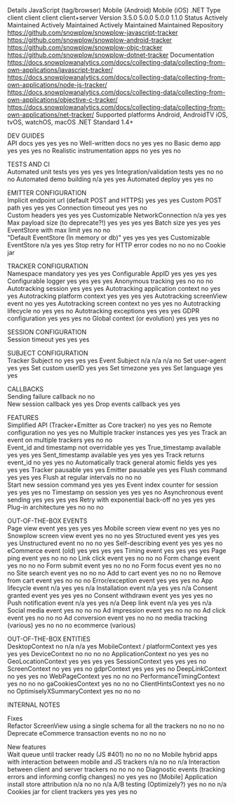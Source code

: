 Details	JavaScript (tag/browser)	Mobile (Android)	Mobile (iOS)	.NET
Type	client	client	client	client+server
Version	3.5.0	5.0.0	5.0.0	1.1.0
Status	Actively Maintained	Actively Maintained	Actively Maintained	Maintained
Repository	https://github.com/snowplow/snowplow-javascript-tracker	https://github.com/snowplow/snowplow-android-tracker	https://github.com/snowplow/snowplow-objc-tracker	https://github.com/snowplow/snowplow-dotnet-tracker
Documentation	https://docs.snowplowanalytics.com/docs/collecting-data/collecting-from-own-applications/javascript-tracker/	https://docs.snowplowanalytics.com/docs/collecting-data/collecting-from-own-applications/node-js-tracker/	https://docs.snowplowanalytics.com/docs/collecting-data/collecting-from-own-applications/objective-c-tracker/	https://docs.snowplowanalytics.com/docs/collecting-data/collecting-from-own-applications/net-tracker/
Supported platforms		Android, AndroidTV	iOS, tvOS, watchOS, macOS	.NET Standard 1.4+
				
DEV GUIDES				
API docs	yes	yes	yes	no
Well-written docs	no	yes	yes	no
Basic demo app	yes	yes	yes	no
Realistic instrumentation apps	no	yes	yes	no
				
TESTS AND CI				
Automated unit tests	yes	yes	yes	yes
Integration/validation tests	yes	no	no	no
Automated demo building	n/a	yes	yes	
Automated deploy	yes	yes	no	
				
EMITTER CONFIGURATION				
Implicit endpoint url (default POST and HTTPS)	yes	yes	yes	
Custom POST path	yes	yes	yes	
Connection timeout	yes	yes	no	
Custom headers	yes	yes	yes	
Customizable NetworkConnection	n/a	yes	yes	
Max payload size (to deprecate?!)	yes	yes	yes	yes
Batch size	yes	yes	yes	
EventStore with max limit	yes	no	no	
"Default EventStore
(In memory or db)"	yes	yes	yes	yes
Customizable EventStore	n/a	yes	yes	
Stop retry for HTTP error codes	no	no	no	no
Cookie jar				
				
TRACKER CONFIGURATION				
Namespace mandatory	yes	yes	yes	
Configurable AppID	yes	yes	yes	yes
Configurable logger	yes	yes	yes	yes
Anonymous tracking	yes	no	no	no
Autotracking session	yes	yes	yes	
Autotracking application context	no	yes	yes	
Autotracking platform context	yes	yes	yes	yes
Autotracking screenView event	no	yes	yes	
Autotracking screen context	no	yes	yes	no
Autotracking lifecycle	no	yes	yes	no
Autotracking exceptions	yes	yes	yes	
GDPR configuration	yes	yes	yes	no
Global context (or evolution)	yes	yes	yes	no
				
SESSION CONFIGURATION				
Session timeout	yes	yes	yes	
				
SUBJECT CONFIGURATION				
Tracker Subject	no	yes	yes	yes
Event Subject	n/a	n/a	n/a	no
Set user-agent		yes	yes	
Set custom userID		yes	yes	
Set timezone		yes	yes	
Set language		yes	yes	
				
CALLBACKS				
Sending failure callback		no	no	
New session callback		yes	yes	
Drop events callback		yes	yes	
				
FEATURES				
Simplified API (Tracker+Emitter as Core tracker)	no	yes	yes	no
Remote configuration	no	yes	yes	no
Multiple tracker instances	yes	yes	yes	
Track an event on multiple trackers	yes	no	no	
Event_id and timestamp not overridable		yes	yes	
True_timestamp available	yes	yes	yes	
Sent_timestamp available	yes	yes	yes	yes
Track returns event_id	no	yes	yes	no
Automatically track general atomic fields	yes	yes	yes	yes
Tracker pausable		yes	yes	
Emitter pausable		yes	yes	
Flush command	yes	yes	yes	
Flush at regular intervals	no	no	no	
Start new session command	yes	yes	yes	
Event index counter for session	yes	yes	yes	no
Timestamp on session	yes	yes	yes	no
Asynchronous event sending	yes	yes	yes	yes
Retry with exponential back-off	no	yes	yes	yes
Plug-in architecture	yes	no	no	no
				
				
OUT-OF-THE-BOX EVENTS				
Page view event	yes	yes	yes	yes
Mobile screen view event	no	yes	yes	no
Snowplow screen view event	yes	no	no	yes
Structured event	yes	yes	yes	yes
Unstructured event	no	no	no	yes
Self-describing event	yes	yes	yes	no
eCommerce event (old)	yes	yes	yes	yes
Timing event	yes	yes	yes	yes
Page ping event	yes	no	no	no
Link click event	yes	no	no	no
Form change event	yes	no	no	no
Form submit event	yes	no	no	no
Form focus event	yes	no	no	no
Site search event	yes	no	no	no
Add to cart event	yes	no	no	no
Remove from cart event	yes	no	no	no
Error/exception event	yes	yes	yes	no
App lifecycle event	n/a	yes	yes	n/a
Installation event	n/a	yes	yes	n/a
Consent granted event	yes	yes	yes	no
Consent withdrawn event	yes	yes	yes	no
Push notification event	n/a	yes	yes	n/a
Deep link event	n/a	yes	yes	n/a
Social media event	yes	no	no	no
Ad impression event	yes	no	no	no
Ad click event	yes	no	no	no
Ad conversion event	yes	no	no	no
media tracking (various)	yes	no	no	no
ecommerce (various)				
				
OUT-OF-THE-BOX ENTITIES				
DesktopContext	no	n/a	n/a	yes
MobileContext / platformContext	yes	yes	yes	yes
DeviceContext	no	no	no	no
ApplicationContext	no	yes	yes	no
GeoLocationContext	yes	yes	yes	yes
SessionContext	yes	yes	yes	no
ScreenContext	no	yes	yes	no
gdprContext	yes	yes	yes	no
DeepLinkContext	no	yes	yes	no
WebPageContext	yes	no	no	no
PerformanceTimingContext	yes	no	no	no
gaCookiesContext	yes	no	no	no
ClientHintsContext	yes	no	no	no
OptimiselyXSummaryContext	yes	no	no	no
				
INTERNAL NOTES				
				
Fixes				
Refactor ScreenView using a single schema for all the trackers	no	no	no	no
Deprecate eCommerce transaction events	no	no	no	no
				
				
New features				
Wait queue until tracker ready (JS #401)	no	no	no	no
Mobile hybrid apps with interaction between mobile and JS trackers	n/a	no	no	n/a
Interaction between client and server trackers	no	no	no	no
Diagnostic events (tracking errors and informing config changes)	no	yes	yes	no
[Mobile] Application install store attribution	n/a	no	no	n/a
A/B testing (Optimizely?)	yes	no	no	n/a
Cookies jar for client trackers	yes	yes	yes	no
